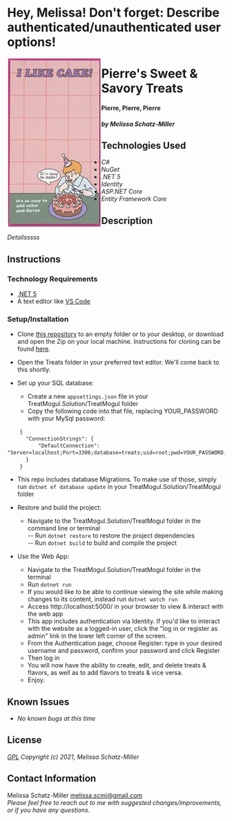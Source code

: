 # Hey, Melissa! Don't forget: Describe authenticated/unauthenticated user options!

<p align="left"><img style="float:left; padding:2px;" src="TreatMogul/wwwroot/img/cake.png"></p>  

# Pierre's Sweet & Savory Treats

#### Pierre, Pierre, Pierre

#### _by Melissa Schatz-Miller_

## Technologies Used

* _C#_
* _NuGet_
* _.NET 5_
* _Identity_
* _ASP.NET Core_
* _Entity Framework Core_

## Description

_Detailsssss_  

## Instructions

### Technology Requirements

* [.NET 5](https://dotnet.microsoft.com/download/dotnet/5.0)
* A text editor like [VS Code](https://code.visualstudio.com/)

### Setup/Installation


* Clone [this repository](https://github.com/tigertiger/TreatMogul.Solution) to an empty folder or to your desktop, or download and open the Zip on your local machine. Instructions for cloning can be found [here](https://docs.github.com/en/github/creating-cloning-and-archiving-repositories/cloning-a-repository-from-github/cloning-a-repository).
* Open the Treats folder in your preferred text editor. We'll come back to this shortly.

* Set up your SQL database:
  - Create a new ```appsettings.json``` file in your TreatMogul.Solution/TreatMogul folder
  - Copy the following code into that file, replacing YOUR_PASSWORD with your MySql password:
```
    {
      "ConnectionStrings": {
          "DefaultConnection": "Server=localhost;Port=3306;database=treats;uid=root;pwd=YOUR_PASSWORD;"
      }
    }
```
* This repo includes database Migrations. To make use of those, simply run ```dotnet ef database update``` in your TreatMogul.Solution/TreatMogul folder


* Restore and build the project:
  - Navigate to the TreatMogul.Solution/TreatMogul folder in the command line or terminal  
    -- Run ```dotnet restore``` to restore the project dependencies  
    -- Run ```dotnet build``` to build and compile the project  

* Use the Web App:
  - Navigate to the TreatMogul.Solution/TreatMogul folder in the terminal
  - Run ```dotnet run``` 
  - If you would like to be able to continue viewing the site while making changes to its content, instead run ```dotnet watch run```
  - Access http://localhost:5000/ in your browser to view & interact with the web app
  - This app includes authentication via Identity. If you'd like to interact with the website as a logged-in user, click the "log in or register as admin" link in the lower left corner of the screen.
  - From the Authentication page, choose Register: type in your desired username and password, confirm your password and click Register
  - Then log in
  - You will now have the ability to create, edit, and delete treats & flavors, as well as to add flavors to treats & vice versa.
  - Enjoy.

## Known Issues

* _No known bugs at this time_

## License

_[GPL](https://opensource.org/licenses/gpl-license)_
_Copyright (c) 2021, Melissa Schatz-Miller_

## Contact Information  

Melissa Schatz-Miller <melissa.scmi@gmail.com>  
_Please feel free to reach out to me with suggested changes/improvements, or if you have any questions._